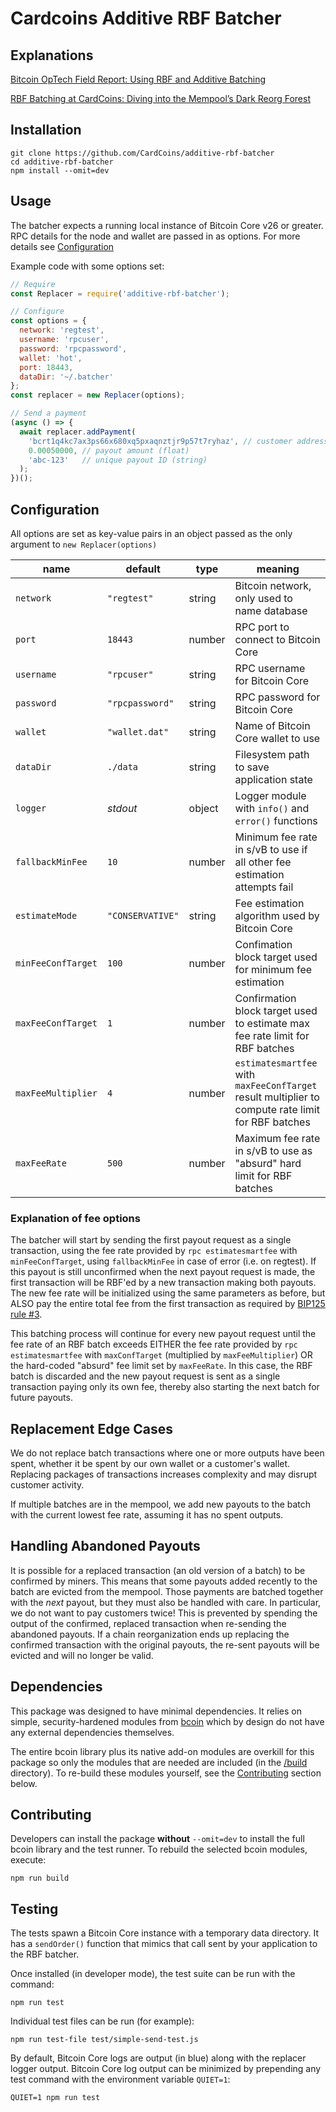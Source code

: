 # Cardcoins Additive RBF Batcher


## Explanations

[Bitcoin OpTech Field Report: Using RBF and Additive Batching](https://bitcoinops.org/en/cardcoins-rbf-batching/)

[RBF Batching at CardCoins: Diving into the Mempool’s Dark Reorg Forest](https://blog.cardcoins.co/rbf-batching-at-cardcoins-diving-into-the-mempool-s-dark-reorg-forest)


## Installation

```
git clone https://github.com/CardCoins/additive-rbf-batcher
cd additive-rbf-batcher
npm install --omit=dev
```

## Usage

The batcher expects a running local instance of Bitcoin Core v26 or greater.
RPC details for the node and wallet are passed in as options.
For more details see [Configuration](#configuration)

Example code with some options set:

```js
// Require
const Replacer = require('additive-rbf-batcher');

// Configure
const options = {
  network: 'regtest',
  username: 'rpcuser',
  password: 'rpcpassword',
  wallet: 'hot',
  port: 18443,
  dataDir: '~/.batcher'
};
const replacer = new Replacer(options);

// Send a payment
(async () => {
  await replacer.addPayment(
    'bcrt1q4kc7ax3ps66x680xq5pxaqnztjr9p57t7ryhaz', // customer address (string)
    0.00050000, // payout amount (float)
    'abc-123'   // unique payout ID (string)
  );
})();
```

## Configuration

All options are set as key-value pairs in an object passed as the only
argument to `new Replacer(options)`

| name | default | type | meaning |
|-|-|-|-|
| `network` | `"regtest"` | string | Bitcoin network, only used to name database |
| `port` | `18443` | number | RPC port to connect to Bitcoin Core |
| `username` | `"rpcuser"` | string | RPC username for Bitcoin Core |
| `password` | `"rpcpassword"` | string | RPC password for Bitcoin Core |
| `wallet` | `"wallet.dat"` | string | Name of Bitcoin Core wallet to use |
| `dataDir` | `./data` | string | Filesystem path to save application state |
| `logger` | *stdout* | object | Logger module with `info()` and `error()` functions |
| `fallbackMinFee` | `10` | number | Minimum fee rate in s/vB to use if all other fee estimation attempts fail |
| `estimateMode` | `"CONSERVATIVE"` | string | Fee estimation algorithm used by Bitcoin Core |
| `minFeeConfTarget` | `100` | number | Confimation block target used for minimum fee estimation |
| `maxFeeConfTarget` | `1` | number | Confirmation block target used to estimate max fee rate limit for RBF batches |
| `maxFeeMultiplier` | `4` | number | `estimatesmartfee` with `maxFeeConfTarget` result multiplier to compute rate limit for RBF batches |
| `maxFeeRate` | `500` | number | Maximum fee rate in s/vB to use as "absurd" hard limit for RBF batches |

### Explanation of fee options

The batcher will start by sending the first payout request as a single transaction,
using the fee rate provided by `rpc estimatesmartfee` with `minFeeConfTarget`, using
`fallbackMinFee` in case of error (i.e. on regtest). If this payout is still
unconfirmed when the next payout request is made, the first transaction will be
RBF'ed by a new transaction making both payouts. The new fee rate will be initialized
using the same parameters as before, but ALSO pay the entire total fee from the first
transaction as required by
[BIP125 rule #3](https://github.com/bitcoin/bips/blob/master/bip-0125.mediawiki#implementation-details).

This batching process will continue for every new payout request until the fee rate
of an RBF batch exceeds EITHER the fee rate provided by `rpc estimatesmartfee` with
`maxConfTarget` (multiplied by `maxFeeMultiplier`) OR the hard-coded "absurd" fee
limit set by `maxFeeRate`. In this case, the RBF batch is discarded and the new payout
request is sent as a single transaction paying only its own fee, thereby also starting
the next batch for future payouts.

## Replacement Edge Cases

We do not replace batch transactions where one or more outputs have been spent,
whether it be spent by our own wallet or a customer's wallet. Replacing packages
of transactions increases complexity and may disrupt customer activity.

If multiple batches are in the mempool, we add new payouts to the batch with the current
lowest fee rate, assuming it has no spent outputs.

## Handling Abandoned Payouts

It is possible for a replaced transaction (an old version of a batch) to be confirmed
by miners. This means that some payouts added recently to the batch are evicted
from the mempool. Those payments are batched together with the *next* payout,
but they must also be handled with care. In particular, we do not want to
pay customers twice! This is prevented by spending the output of the confirmed,
replaced transaction when re-sending the abandoned payouts. If a chain reorganization
ends up replacing the confirmed transaction with the original payouts, the re-sent
payouts will be evicted and will no longer be valid.

## Dependencies

This package was designed to have minimal dependencies. It relies on simple,
security-hardened modules from [bcoin](https://github.com/bcoin-org/bcoin)
which by design do not have any external dependencies themselves.

The entire bcoin library plus its native add-on modules are overkill for this
package so only the modules that are needed are included
(in the [/build](/build) directory). To re-build these modules yourself,
see the [Contributing](#contributing) section below.

## Contributing

Developers can install the package **without** `--omit=dev` to install the full
bcoin library and the test runner. To rebuild the selected bcoin modules, execute:

```
npm run build
```

## Testing

The tests spawn a Bitcoin Core instance with a temporary data directory. It has
a `sendOrder()` function that mimics that call sent by your application
to the RBF batcher.

Once installed (in developer mode), the test suite can be run with the command:

```
npm run test
```

Individual test files can be run (for example):

```
npm run test-file test/simple-send-test.js
```

By default, Bitcoin Core logs are output (in blue) along with the replacer
logger output. Bitcoin Core log output can be minimized by prepending any test
command with the environment variable `QUIET=1`:

```
QUIET=1 npm run test
```
